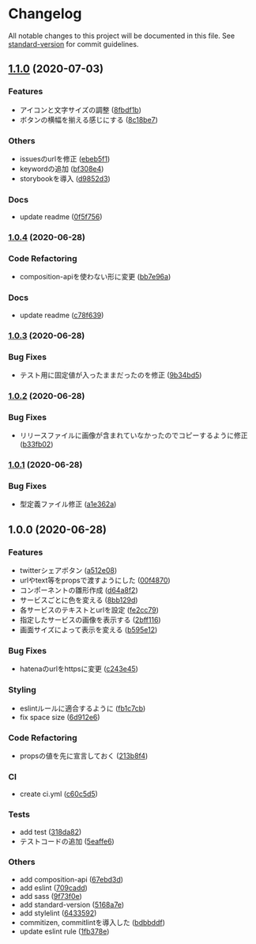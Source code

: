 # Changelog

All notable changes to this project will be documented in this file. See [standard-version](https://github.com/conventional-changelog/standard-version) for commit guidelines.

## [1.1.0](https://github.com/mnao305/vue-social-share-component/compare/v1.0.4...v1.1.0) (2020-07-03)


### Features

* アイコンと文字サイズの調整 ([8fbdf1b](https://github.com/mnao305/vue-social-share-component/commit/8fbdf1b916fbbb956053b9f6597890a1c388a3a2))
* ボタンの横幅を揃える感じにする ([8c18be7](https://github.com/mnao305/vue-social-share-component/commit/8c18be727756c77143c6604fb644b02bf405e434))


### Others

* issuesのurlを修正 ([ebeb5f1](https://github.com/mnao305/vue-social-share-component/commit/ebeb5f124e4198830cecd99efb7ed3eee6f21e6a))
* keywordの追加 ([bf308e4](https://github.com/mnao305/vue-social-share-component/commit/bf308e4bc16faa645b6bcde3e80b8d2eec56edcf))
* storybookを導入 ([d9852d3](https://github.com/mnao305/vue-social-share-component/commit/d9852d33eb911fc60776c3ee5b020a271ae1174d))


### Docs

* update readme ([0f5f756](https://github.com/mnao305/vue-social-share-component/commit/0f5f756313395e5bd52ebcbf3af5ffeef489d6f5))

### [1.0.4](https://github.com/mnao305/vue-social-share-component/compare/v1.0.3...v1.0.4) (2020-06-28)


### Code Refactoring

* composition-apiを使わない形に変更 ([bb7e96a](https://github.com/mnao305/vue-social-share-component/commit/bb7e96a96094f6f70bfb399b9087d93f50cd37b9))


### Docs

* update readme ([c78f639](https://github.com/mnao305/vue-social-share-component/commit/c78f6392ee1cea3ccd42937221f0f273a160b8ae))

### [1.0.3](https://github.com/mnao305/vue-social-share-component/compare/v1.0.2...v1.0.3) (2020-06-28)


### Bug Fixes

* テスト用に固定値が入ったままだったのを修正 ([9b34bd5](https://github.com/mnao305/vue-social-share-component/commit/9b34bd55002930972dd9f50aa3be4b734164718e))

### [1.0.2](https://github.com/mnao305/vue-social-share-component/compare/v1.0.1...v1.0.2) (2020-06-28)


### Bug Fixes

* リリースファイルに画像が含まれていなかったのでコピーするように修正 ([b33fb02](https://github.com/mnao305/vue-social-share-component/commit/b33fb02953cde05995cfaf8741c58c72dd0e62a5))

### [1.0.1](https://github.com/mnao305/vue-social-share-component/compare/v1.0.0...v1.0.1) (2020-06-28)


### Bug Fixes

* 型定義ファイル修正 ([a1e362a](https://github.com/mnao305/vue-social-share-component/commit/a1e362a6f90edad289e8bc8887690d12d828a20d))

## 1.0.0 (2020-06-28)


### Features

* twitterシェアボタン ([a512e08](https://github.com/mnao305/vue-social-share-component/commit/a512e0873fba9e7556a46732907b1446fbcc8b00))
* urlやtext等をpropsで渡すようにした ([00f4870](https://github.com/mnao305/vue-social-share-component/commit/00f487050b4eacdbecb312e656126446ee7e4ce2))
* コンポーネントの雛形作成 ([d64a8f2](https://github.com/mnao305/vue-social-share-component/commit/d64a8f223083b26f7cb515715980c9e8548e6f64))
* サービスごとに色を変える ([8bb129d](https://github.com/mnao305/vue-social-share-component/commit/8bb129df2a3f2688c7fb215600ef5ecb884215d3))
* 各サービスのテキストとurlを設定 ([fe2cc79](https://github.com/mnao305/vue-social-share-component/commit/fe2cc793ebc5c1f35f7bfe77aa56ca3100d92032))
* 指定したサービスの画像を表示する ([2bff116](https://github.com/mnao305/vue-social-share-component/commit/2bff11661eb4b00aa00dfe37c179ba24c81d3642))
* 画面サイズによって表示を変える ([b595e12](https://github.com/mnao305/vue-social-share-component/commit/b595e12e0277fd29f5f30c996429fe2df9ffcb2d))


### Bug Fixes

* hatenaのurlをhttpsに変更 ([c243e45](https://github.com/mnao305/vue-social-share-component/commit/c243e453a4b0b7ac4dd11433104797a31a24888d))


### Styling

* eslintルールに適合するように ([fb1c7cb](https://github.com/mnao305/vue-social-share-component/commit/fb1c7cb9be972ae41422bfcb7144adac01e48ece))
* fix space size ([6d912e6](https://github.com/mnao305/vue-social-share-component/commit/6d912e68af289dde08d8d235b0505314ebe0f561))


### Code Refactoring

* propsの値を先に宣言しておく ([213b8f4](https://github.com/mnao305/vue-social-share-component/commit/213b8f43fd967807765e5f4be8afe027cc7f22f8))


### CI

* create ci.yml ([c60c5d5](https://github.com/mnao305/vue-social-share-component/commit/c60c5d5b8ca6d4be70bb7df39f90a696d1a257cc))


### Tests

* add test ([318da82](https://github.com/mnao305/vue-social-share-component/commit/318da82158dd2abbb13d977b5dbd8c52b21f6613))
* テストコードの追加 ([5eaffe6](https://github.com/mnao305/vue-social-share-component/commit/5eaffe673fd470df06288eba8a3c1c346f325806))


### Others

* add composition-api ([67ebd3d](https://github.com/mnao305/vue-social-share-component/commit/67ebd3de1a48e98e35967fd37b2b6728d3d64441))
* add eslint ([709cadd](https://github.com/mnao305/vue-social-share-component/commit/709caddeabaee2011d0df146cc5c127dc32ac613))
* add sass ([9f73f0e](https://github.com/mnao305/vue-social-share-component/commit/9f73f0e111c89311205dd635ed9febb4451b869c))
* add standard-version ([5168a7e](https://github.com/mnao305/vue-social-share-component/commit/5168a7ec6b77241472d0812e5c9184368c7931ce))
* add stylelint ([6433592](https://github.com/mnao305/vue-social-share-component/commit/6433592cbdba9bbd629b82f5b4ef66d03891f462))
* commitizen, commitlintを導入した ([bdbbddf](https://github.com/mnao305/vue-social-share-component/commit/bdbbddf0e8b6e6896e5136c8952cf88a70ccb25a))
* update eslint rule ([1fb378e](https://github.com/mnao305/vue-social-share-component/commit/1fb378efd2b0c040336931532b27a0a3432ec3b5))

